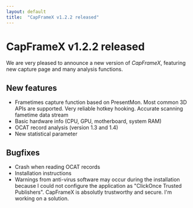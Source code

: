 ```yaml
---
layout: default
title:  "CapFrameX v1.2.2 released"
---
```


# CapFrameX v1.2.2 released

We are very pleased to announce a new version of *CapFrameX*, featuring new capture page and many analysis functions.

## New features

* Frametimes capture function based on PresentMon. Most common 3D APIs are supported. Very reliable hotkey hooking. Accurate scanning fametime data stream
* Basic hardware info (CPU, GPU, motherboard, system RAM)
* OCAT record analysis (version 1.3 and 1.4)
* New statistical parameter

## Bugfixes

* Crash when reading OCAT records
* Installation instructions
* Warnings from anti-virus software may occur during the installation because I could not configure the application as "ClickOnce Trusted Publishers". CapFrameX is absolutly trustworthy and secure. I'm working on a solution.
